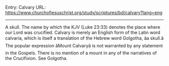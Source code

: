 Entry: Calvary
URL: https://www.churchofjesuschrist.org/study/scriptures/bd/calvary?lang=eng

---

A skull. The name by which the KJV (Luke 23:33) denotes the place where our Lord was crucified. Calvary is merely an English form of the Latin word calvaria, which is itself a translation of the Hebrew word Golgotha, âa skull.â The popular expression âMount Calvaryâ is not warranted by any statement in the Gospels. There is no mention of a mount in any of the narratives of the Crucifixion. See Golgotha.
